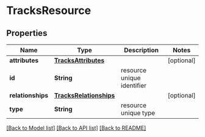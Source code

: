 # TracksResource

## Properties
Name | Type | Description | Notes
------------ | ------------- | ------------- | -------------
**attributes** | [**TracksAttributes**](TracksAttributes.md) |  | [optional] 
**id** | **String** | resource unique identifier | 
**relationships** | [**TracksRelationships**](TracksRelationships.md) |  | [optional] 
**type** | **String** | resource unique type | 

[[Back to Model list]](../README.md#documentation-for-models) [[Back to API list]](../README.md#documentation-for-api-endpoints) [[Back to README]](../README.md)


